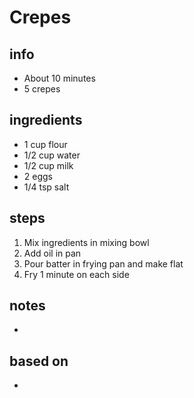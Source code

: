 # Crepes  

## info  
* About 10 minutes  
* 5 crepes

## ingredients
* 1 cup flour
* 1/2 cup water
* 1/2 cup milk
* 2 eggs
* 1/4 tsp salt

## steps  
1.  Mix ingredients in mixing bowl
2.  Add oil in pan
3.  Pour batter in frying pan and make flat
4.  Fry 1 minute on each side

## notes  
* 

## based on  
* 

